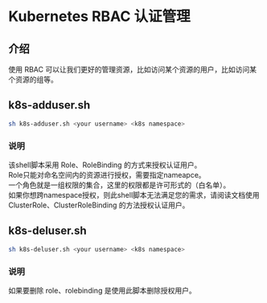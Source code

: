 # Kubernetes RBAC 认证管理

## 介绍

使用 RBAC 可以让我们更好的管理资源，比如访问某个资源的用户，比如访问某个资源的组等。

## k8s-adduser.sh

```bash
sh k8s-adduser.sh <your username> <k8s namespace>
```

### 说明

该shell脚本采用 Role、RoleBinding 的方式来授权认证用户。  
Role只能对命名空间内的资源进行授权，需要指定nameapce。  
一个角色就是一组权限的集合，这里的权限都是许可形式的（白名单）。  
如果你想跨namespace授权，则此shell脚本无法满足您的需求，请阅读文档使用 ClusterRole、ClusterRoleBinding 的方法授权认证用户。  

## k8s-deluser.sh

```bash
sh k8s-deluser.sh <your username> <k8s namespace>
```

### 说明

如果要删除 role、rolebinding 是使用此脚本删除授权用户。


